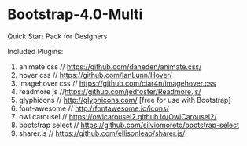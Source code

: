 # Bootstrap-4.0-Multi
Quick Start Pack for Designers

Included Plugins:
1. animate css // https://github.com/daneden/animate.css/
2. hover css // https://github.com/IanLunn/Hover/
3. imagehover css // https://github.com/ciar4n/imagehover.css
4. readmore js //https://github.com/jedfoster/Readmore.js/
5. glyphicons // http://glyphicons.com/ [free for use with Bootstrap]
6. font-awesome // http://fontawesome.io/icons/
7. owl carousel // https://owlcarousel2.github.io/OwlCarousel2/
8. bootstrap select // https://github.com/silviomoreto/bootstrap-select
9. sharer.js // https://github.com/ellisonleao/sharer.js/
